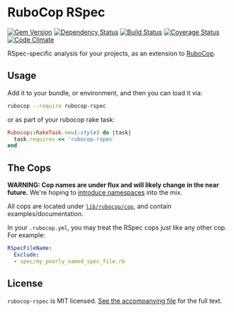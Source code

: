 RuboCop RSpec
=============

[![Gem Version](https://badge.fury.io/rb/rubocop-rspec.png)](https://rubygems.org/gems/rubocop-rspec)
[![Dependency Status](https://gemnasium.com/nevir/rubocop-rspec.png)](https://gemnasium.com/nevir/rubocop-rspec)
[![Build Status](https://secure.travis-ci.org/nevir/rubocop-rspec.png?branch=master)](http://travis-ci.org/nevir/rubocop-rspec)
[![Coverage Status](https://coveralls.io/repos/nevir/rubocop-rspec/badge.png?branch=master)](https://coveralls.io/r/nevir/rubocop-rspec)
[![Code Climate](https://codeclimate.com/github/nevir/rubocop-rspec.png)](https://codeclimate.com/github/nevir/rubocop-rspec)

RSpec-specific analysis for your projects, as an extension to
[RuboCop](https://github.com/bbatsov/rubocop).


Usage
-----

Add it to your bundle, or environment, and then you can load it via:

```bash
rubocop --require rubocop-rspec
```

or as part of your rubocop rake task:

```ruby
Rubocop::RakeTask.new(:style) do |task|
  task.requires << 'rubocop-rspec'
end
```


The Cops
--------

**WARNING: Cop names are under flux and will likely change in the near future.**
We're hoping to [introduce namespaces](bbatsov/rubocop#1097) into the mix.

All cops are located under [`lib/rubocop/cop`](lib/rubocop/cop), and contain
examples/documentation.

In your `.rubocop.yml`, you may treat the RSpec cops just like any other cop.
For example:

```yaml
RSpecFileName:
  Exclude:
  - spec/my_poorly_named_spec_file.rb
```


License
-------

`rubocop-rspec` is MIT licensed. [See the accompanying file](MIT-LICENSE.md) for
the full text.
